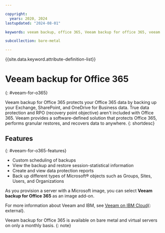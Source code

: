 ```yaml
---

copyright:
  years: 2020, 2024
lastupdated: "2024-08-01"

keywords: veeam backup, office 365, Veeam backup for office 365, veeam

subcollection: bare-metal

---
```


{{site.data.keyword.attribute-definition-list}}

# Veeam backup for Office 365
{: #veeam-for-o365}

Veeam backup for Office 365 protects your Office 365 data by backing up your Exchange, SharePoint, and OneDrive for Business data. True data protection and RPO (recovery point objective) aren't included with Office 365. Veeam provides a software-defined solution that protects Office 365, performs granular restores, and recovers data to anywhere.
{: shortdesc}

## Features
{: #veeam-for-o365-features}

* Custom scheduling of backups
* View the backup and restore session-statistical information
* Create and view data protection reports
* Back up different types of Microsoft&reg; objects such as Groups, Sites, Users, and Organizations

As you provision a server with a Microsoft image, you can select **Veeam backup for Office 365** as an image add-on.

For more information about Veeam and IBM, see [Veeam on IBM Cloud](https://www.ibm.com/cloud/products/veeam){: external}.

Veeam backup for Office 365 is available on bare metal and virtual servers on only a monthly basis.
{: note}
